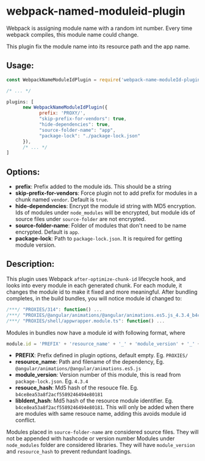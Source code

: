 # webpack-named-moduleid-plugin

Webpack is assigning module name with a random int number. Every time webpack compiles, this module name could change. 

This plugin fix the module name into its resource path and the app name.

## Usage:
```js
const WebpackNameModuleIdPlugin = require('webpack-name-moduleId-plugin');

/* ... */

plugins: [
      new WebpackNameModuleIdPlugin({
            prefix: 'PROXY/',
            "skip-prefix-for-vendors": true,
            "hide-dependencies": true,
            "source-folder-name": "app",
            "package-lock": "./package-lock.json"
      }),
      /* ... */
]
```
## Options:
* **prefix**: Prefix added to the module ids. This should be a string
* **skip-prefix-for-vendors**: Force plugin not to add prefix for modules in a chunk named `vendor`. Default is `true`.
* **hide-dependencies**: Encrypt the module id string with MD5 encryption. Ids of modules under `node_modules` will be
  encrypted, but module ids of source files under `source-folder` are not encrypted. 
* **source-folder-name**: Folder of modules that don't need to be name encrypted. Default is `app`.
* **package-lock**: Path to `package-lock.json`. It is required for getting module version.

## Description:
This plugin uses Webpack `after-optimize-chunk-id` lifecycle hook, and looks into every module in each generated chunk.
For each module, it changes the module id to make it fixed and more meaningful.
After bundling completes, in the build bundles, you will notice module id changed to:
```js
/***/ "PROXIES/314": function() ...
/***/ "PROXIES/@angular/animations/@angular/animations.es5.js_4.3.4_b4ce8ea53a8f2acf5589246494e80181": function() ...
/***/ "PROXIES/shell/appwrapper.module.ts": function() ...
```

Modules in bundles now have a module id with following format, where
```js
module.id = 'PREFIX' + 'resource_name' + '_' + 'module_version' + '_' + 'resource_hash' [+ 'libIdent_hash']
```
* __PREFIX__: Prefix defined in plugin options, default empty. Eg. `PROXIES/`
* __resource_name__: Path and filename of the dependency, Eg. `@angular/animations/@angular/animations.es5.js`
* __module_version__: Version number of this module, this is read from `package-lock.json`. Eg. `4.3.4`
* __resouce_hash__: Md5 hash of the resouce file. Eg. `b4ce8ea53a8f2acf5589246494e80181`
* __libIdent_hash__: Md5 hash of the resource module identifier. Eg. `b4ce8ea53a8f2acf5589246494e80181`. This will only be added
  when there are modules with same resouce name, adding this avoids module id conflict.

Modules placed in `source-folder-name` are considered source files. They will not be appended with hashcode or version number
Modules under `node_modules` folder are considered libraries. They will have `module_version` and `resource_hash` to prevent redundant loadings.
